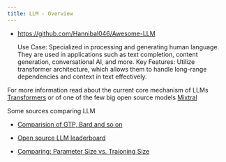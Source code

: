 ```yaml
---
title: LLM - Overview
---
```


- https://github.com/Hannibal046/Awesome-LLM

  Use Case: Specialized in processing and generating human language. They are used in applications such as text completion, content generation, conversational AI, and more.
  Key Features: Utilize transformer architecture, which allows them to handle long-range dependencies and context in text effectively.



For more information read about the current core mechanism of LLMs [Transformers](./transformers.md) or of one of the few big open source models [Mixtral](./Mixtral.md)


Some sources comparing LLM


- [Comparision of GTP, Bard and so on](https://deepchecks.com/llm-models-comparison/)

- [Open source LLM leaderboard](https://huggingface.co/spaces/HuggingFaceH4/open_llm_leaderboard)

- [Comparing: Parameter Size vs. Traioning Size](https://medium.com/@greg.broadhead/a-brief-guide-to-llm-numbers-parameter-count-vs-training-size-894a81c9258)